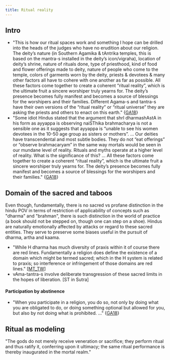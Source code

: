 ```yaml
---
title: Ritual reality
---
```


## Intro
- "This is how our ritual spaces work and something I hope can be drilled into the heads of the judges who have no erudition about our religion. The deity’s nature (in Southern Agamika & tAntrika temples, this is based on the mantra-s installed in the deity’s icon/vigraha), location of deity’s shrine, nature of rituals done, type of priesthood, kind of food and flower offerings made to deity, nature of people who come to the temple, colors of garments worn by the deity, priests & devotees & many other factors all have to cohere with one another as far as possible. All these factors come together to create a coherent “ritual reality”, which is the ultimate fruit a sincere worshiper truly yearns for. The deity’s presence becomes fully manifest and becomes a source of blessings for the worshipers and their families. Different Agama-s and tantra-s have their own versions of the “ritual reality” or “ritual universe” they are asking the priests and others to enact on this earth." {[GA18](https://aryanthought.wordpress.com/2018/07/22/a-short-discussion-on-pertinent-issues-presented-by-the-sabarimala-matter/)}
- "Some idiot Hindus stated that the argument that shrI dharmashAstA in his form as ayyappa is observing naiSThika brahmacharya is not a sensible one as it suggests that ayyappa is “unable to see his women devotees in the 10-50 age group as sisters or mothers”. ... Our deities have transcendental and most subtle bodies. They do not “eat offerings” or “observe brahmacaryam” in the same way mortals would be seen in our mundane level of reality. Rituals and myths operate at a higher level of reality. What is the significance of this? ... All these factors come together to create a coherent “ritual reality”, which is the ultimate fruit a sincere worshiper truly yearns for. The deity’s presence becomes fully manifest and becomes a source of blessings for the worshipers and their families."  {[GA18](https://aryanthought.wordpress.com/2018/07/22/a-short-discussion-on-pertinent-issues-presented-by-the-sabarimala-matter/)}

## Domain of the sacred and taboos

Even though, fundamentally, there is no sacred vs profane distinction in the hindu POV in terms of restriction of applicability of concepts such as "dharma" and "brahman", there is such distinction in the world of practice (a book should not be stepped on, though one can step on a shoe). Hindus are naturally emotionally affected by attacks or regard to these sacred entities. They serve to preserve some biases useful in the pursuit of dharma, artha and kaama.

- "While H dharma has much diversity of praxis within it of course there are red lines. Fundamentally a religion does define the existence of a domain which might be termed sacred; which in the H system is related to praxis; so interference or infringement of those domains are red lines." \[[MT_TW](https://twitter.com/blog_supplement/status/703393262485282816)\]
- vAma-tantra-s involve deliberate transgression of these sacred limits in the hopes of liberation. \[ST in Sutra\]

#### Participation by abstinence
- "When you participate in a religion, you do so, not only by doing what you are obligated to do, or doing something optional but allowed for you, but also by not doing what is prohibited. ..." {[GA18](https://aryanthought.wordpress.com/2018/07/22/a-short-discussion-on-pertinent-issues-presented-by-the-sabarimala-matter/)}

## Ritual as modeling
"The gods do not merely receive veneration or sacrifice; they perform ritual and thus ratify it, conferring upon it ultimacy; the same ritual performance is thereby inaugurated in the mortal realm."